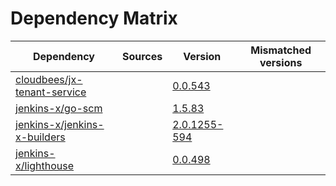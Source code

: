 # Dependency Matrix

Dependency | Sources | Version | Mismatched versions
---------- | ------- | ------- | -------------------
[cloudbees/jx-tenant-service](https://github.com/cloudbees/jx-tenant-service) |  | [0.0.543](https://github.com/cloudbees/jx-tenant-service/releases/tag/v0.0.543) | 
[jenkins-x/go-scm](https://github.com/jenkins-x/go-scm) |  | [1.5.83]() | 
[jenkins-x/jenkins-x-builders](https://github.com/jenkins-x/jenkins-x-builders) |  | [2.0.1255-594]() | 
[jenkins-x/lighthouse](https://github.com/jenkins-x/lighthouse) |  | [0.0.498]() | 
